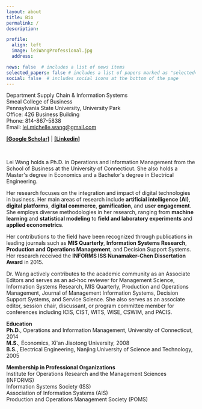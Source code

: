 ```yaml
---
layout: about
title: Bio
permalink: /
description: 

profile:
  align: left
  image: leiWangProfessional.jpg
  address: 

news: false  # includes a list of news items
selected_papers: false # includes a list of papers marked as "selected={true}"
social: false  # includes social icons at the bottom of the page
---
```


Department Supply Chain & Information Systems<br>
Smeal College of Business<br>
Pennsylvania State University, University Park<br>
Office: 426 Business Building<br>
Phone: 814-867-5838<br>
Email: lei.michelle.wang@gmail.com<br>

[**[Google Scholar]**](https://scholar.google.com/citations?hl=en&user=wJNAAmIAAAAJ&view_op=list_works&sortby=pubdate) |        [**[Linkedin]**](https://www.linkedin.com/in/lei-wang-88810a3a/) <br>

<!-- |        [**[CV]**](/assets/files/LeiWang_CV.pdf) <br> -->

<br>

Lei Wang holds a Ph.D. in Operations and Information Management from the School of Business at the University of Connecticut. She also holds a Master's degree in Economics and a Bachelor's degree in Electrical Engineering.

Her research focuses on the integration and impact of digital technologies in business. Her main areas of research include **artificial intelligence (AI)**, **digital platforms**, **digital commerce**, **gamification**, and **user engagement**. She employs diverse methodologies in her research, ranging from **machine learning** and **statistical modeling** to **field and laboratory experiments** and **applied econometrics**.

Her contributions to the field have been recognized through publications in leading journals such as **MIS Quarterly**, **Information Systems Research**, **Production and Operations Management**, and Decision Support Systems. Her research received the **INFORMS ISS Nunamaker-Chen Dissertation Award** in 2015.

Dr. Wang actively contributes to the academic community as an Associate Editors and serves as an ad-hoc reviewer for Management Science, Information Systems Research, MIS Quarterly, Production and Operations Management, Journal of Management Information Systems, Decision Support Systems, and Service Science. She also serves as an associate editor, session chair, discussant, or program committee member for conferences including ICIS, CIST, WITS, WISE, CSWIM, and PACIS. <br>


**Education** <br>
**Ph.D.**, Operations and Information Management, University of Connecticut, 2014 <br>
**M.S.**, Economics, Xi'an Jiaotong University, 2008<br>
**B.S.**, Electrical Engineering, Nanjing University of Science and Technology, 2005<br>

**Membership in Professional Organizations**  <br>
Institute for Operations Research and the Management Sciences (INFORMS)<br>
Information Systems Society (ISS)<br>
Association of Information Systems (AIS)<br>
Production and Operations Management Society (POMS)
